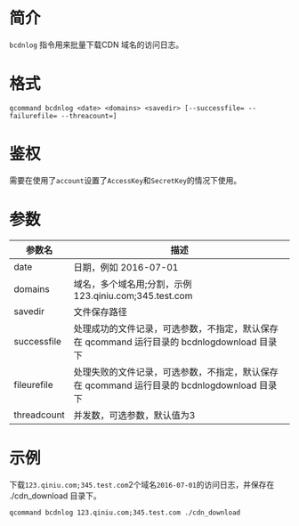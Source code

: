# 简介

`bcdnlog` 指令用来批量下载CDN 域名的访问日志。


# 格式
```
qcommand bcdnlog <date> <domains> <savedir> [--successfile= --failurefile= --threacount=]
```

# 鉴权

需要在使用了`account`设置了`AccessKey`和`SecretKey`的情况下使用。

# 参数

|参数名|描述|
|-----|-----|
|date|日期，例如 2016-07-01|
|domains| 域名，多个域名用;分割，示例 123.qiniu.com;345.test.com |
|savedir| 文件保存路径|
|successfile| 处理成功的文件记录，可选参数，不指定，默认保存在 qcommand 运行目录的 bcdnlogdownload 目录下|
|fileurefile| 处理失败的文件记录，可选参数，不指定，默认保存在 qcommand 运行目录的 bcdnlogdownload 目录下|
|threadcount| 并发数，可选参数，默认值为3|

# 示例

下载`123.qiniu.com;345.test.com`2个域名`2016-07-01`的访问日志，并保存在 ./cdn_download 目录下。

```
qcommand bcdnlog 123.qiniu.com;345.test.com ./cdn_download
```


